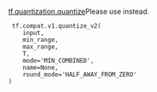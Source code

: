 [tf.quantization.quantize](https://tensorflow.google.cn/api_docs/python/tf/quantization/quantize)Please use  instead.


```
 tf.compat.v1.quantize_v2(
    input,
    min_range,
    max_range,
    T,
    mode='MIN_COMBINED',
    name=None,
    round_mode='HALF_AWAY_FROM_ZERO'
)
```
